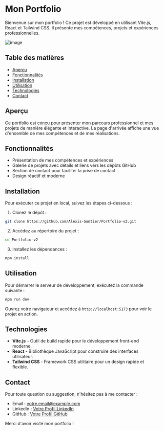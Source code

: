 # Mon Portfolio

Bienvenue sur mon portfolio ! Ce projet est développé en utilisant Vite.js, React et Tailwind CSS. Il présente mes compétences, projets et expériences professionnelles.

![image](https://github.com/user-attachments/assets/e9168a14-35f3-4724-a69f-03c78b6aafdf)


## Table des matières

- [Aperçu](#aperçu)
- [Fonctionnalités](#fonctionnalités)
- [Installation](#installation)
- [Utilisation](#utilisation)
- [Technologies](#technologies)
- [Contact](#contact)

## Aperçu

Ce portfolio est conçu pour présenter mon parcours professionnel et mes projets de manière élégante et interactive. La page d'arrivée affiche une vue d'ensemble de mes compétences et de mes réalisations.

## Fonctionnalités

- Présentation de mes compétences et expériences
- Galerie de projets avec détails et liens vers les dépôts GitHub
- Section de contact pour faciliter la prise de contact
- Design réactif et moderne

## Installation

Pour exécuter ce projet en local, suivez les étapes ci-dessous :

1. Clonez le dépôt :

```bash
git clone https://github.com/Alexis-Gontier/Portfolio-v2.git
```

2. Accédez au répertoire du projet :

```bash
cd Portfolio-v2
```

3. Installez les dépendances :

```bash
npm install
```

## Utilisation

Pour démarrer le serveur de développement, exécutez la commande suivante :

```bash
npm run dev
```

Ouvrez votre navigateur et accédez à `http://localhost:5173` pour voir le projet en action.

## Technologies

- **Vite.js** - Outil de build rapide pour le développement front-end moderne.
- **React** - Bibliothèque JavaScript pour construire des interfaces utilisateur.
- **Tailwind CSS** - Framework CSS utilitaire pour un design rapide et flexible.

## Contact

Pour toute question ou suggestion, n'hésitez pas à me contacter :

- Email : [votre.email@example.com](mailto:alexis.gontier03@gmail.com)
- LinkedIn : [Votre Profil LinkedIn](https://www.linkedin.com/in/alexis-gontier/)
- GitHub : [Votre Profil GitHub](https://github.com/Alexis-Gontier)

Merci d'avoir visité mon portfolio !
